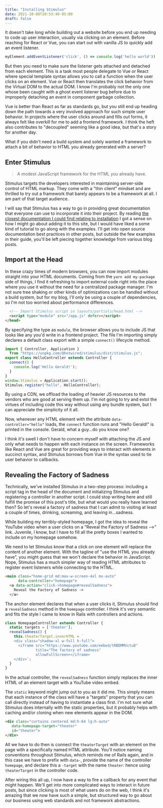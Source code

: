 ```yaml
---
title: "Installing Stimulus"
date: 2021-10-08T20:53:49-05:00
draft: false
---
```


It doesn't take long while building out a website before you end up needing to code up user 
interaction, usually via clicking on an element. Before reaching for React or Vue, you can start 
out with vanilla JS to quickly add an event listener.

```js
myElement.addEventListener('click', () => console.log('hello world'))
```

But then you need to make sure the listener gets attached and detached from each element. This is a 
task most people delegate to Vue or React where special template syntax allows you to call a 
function when the user clicks on an element. Vue or React then translates the click behavior 
from the Virtual DOM to the actual DOM. I know I'm probably not the only one whose been caught 
with a ghost event listener bug before due to improperly detaching an event in component garbage 
collection.

Vue is better than React as far as standards go, but you still end up heading down the path 
towards a very involved approach for such simple user behavior. In projects where the user 
clicks around and fills out forms, it always felt like overkill for me to add a frontend 
framework. I think the heft also contributes to "decoupled" seeming like a good idea, but that's 
a story for another day.

What if you didn't need a build system and solely wanted a framework to attach a bit of behavior to 
HTML you already generated with a server?

## Enter Stimulus

> A modest JavaScript framework for the HTML you already have.

Stimulus targets the developers interested in maintaining server-side control of 
HTML markup. They come with a "thin client" mindset and are thrilled to try out a framework that 
barely appears to be a framework at all. I am part of that target audience. 

I will say that Stimulus has a way to go in providing great documentation that everyone 
can use to incorporate it into their project. By reading [the closest documentation I could find 
relating to installation](https://stimulus.hotwired.dev/handbook/installing) I got a sense on 
how I might go about adding it to this site, but I would have liked a some kind of tutorial to 
go along with the examples. I'll get into open source documentation best practices in other 
posts, but outside the few examples in their guide, you'll be left piecing together knowledge 
from various blog posts.

## Import at the Head

In these crazy times of modern browsers, you can now import modules straight into your HTML 
documents. Coming from the `yarn add my-package` side of things, I find it refreshing to import 
external code right into the place where you use it without the need for a centralized package 
manager. I'm not sure tree shaking or other kinds of optimizations can be handled without a 
build system, but for my blog, I'll only be using a couple of dependencies, so I'm not too 
worried about performance differences.

```html
  <!-- Import Stimulus script in layouts/partials/head.html -->
  <script type="module" src="/app.js" defer></script>
</head>
```

By specifying the type as `module`, the browser allows you to include JS that looks like any 
you'd write in a frontend project. The file I'm importing simply declares a default class export 
with a simple `connect()` lifecycle method.

```js
import { Controller, Application } 
  from "https://unpkg.com/@hotwired/stimulus/dist/stimulus.js";
export class HelloController extends Controller {
  connect() {
    console.log('Hello Gerald!');
  }
}
window.Stimulus = Application.start();
Stimulus.register("hello", HelloController);
```

By using a CDN, we offload the loading of heavier JS resources to the vendors who are good at 
serving them up. I'm not going to try and extol the virtues of including code this way without 
using any bundle system, but I can appreciate the simplicity of it all.

Now, whenever any HTML element with the attribute `data-controller="hello"` loads, the `connect` 
function runs and "Hello Gerald!" is printed in the console. Gerald, what a guy...do you know one?

I think it's swell I don't have to concern myself with attaching the JS and only what needs to 
happen with each instance on the screen. Frameworks like React and Vue are great for providing 
ways to interact with elements in succinct syntax, and Stimulus borrows from Vue in the syntax used
to tie user behavior to callbacks.

## Revealing the Factory of Sadness

Technically, we've installed Stimulus in a two-step process: including a script tag in the head 
of the document and initializing Stimulus and registering a controller in another script. I 
could stop writing here and still fulfill the promise of this post's title, but what would you 
really have learned then? So let's reveal a factory of sadness that I can 
admit to visiting at least a couple of times, drinking, screaming, and leaving in...sadness. 

While building my terribly-styled homepage, I got the idea to reveal the YouTube video when a 
user clicks on a "Reveal the Factory of Sadness -->" link. Juvenile, I know, but I have to fill 
all the pretty boxes I wanted to include on my homepage somehow.

We need to let Stimulus know that a click on one element will replace the content of another 
element. With the tagline of "use the HTML you already have", you might guess that we won't 
declare the behavior in JavaScript. Nope, Stimulus has a much simpler way of reading HTML 
attributes to register event listeners while connecting to the HTML.

```html
<main class="home-grid md:max-w-screen-4xl mx-auto"
      data-controller="homepage">
  <a data-action="click->homepage#revealSadness">
    Reveal the Factory of Sadness ->
  </a>
```

The anchor element declares that when a user clicks it, Stimulus should find a `revealSadness` 
method in the `homepage` controller. I think it's very semantic and fits the style I came to 
know in Rails with controllers and actions. 

```js
class HomepageController extends Controller {
  static targets = ['theater'];
  revealSadness() {
    this.theaterTarget.innerHTML = `    
    <div class="shadow-xl w-full h-full">
      <iframe src="https://www.youtube.com/embed/tRBDMMVctu8"
              title="The factory of sadness"
              allowFullScreen></iframe>
    </div>`;
  }
}
```

In the actual controller, the `revealSadness` function simply replaces the inner HTML of an 
element target with a YouTube video embed. 

The `static` keyword might jump out to you as it did me. This simply means that each instance of 
the class will have a "targets" property that you can call directly instead of having to 
instantiate a class first. I'm not sure what Stimulus does internally with the static properties,
but it probably helps with caching and/or cloning when new elements appear in the DOM.

```html
<div class="curtains centered md:h-64 lg:h-auto"
   data-homepage-target="theater"
   id="theater">
</div>
```

All we have to do then is connect the `theaterTarget` with an element on the page with a 
specifically named HTML attribute. You'll notice naming conventions throughout Stimulus, which 
reminds me of Rails again, and in this case we have to prefix with `data-`, provide the name of 
the controller `homepage`, and declare this a `-target` with the name `theater`: hence using 
`theaterTarget` in the controller code.

After wiring this all up, I now have a way to fire a callback for any event that might happen. 
We'll get into more complicated ways to interact in future posts, but since clicking is most of 
what users do on the web, I think it's amazing that we now have such a simple, but structured 
way to go about our business using web standards and not framework abstractions.
